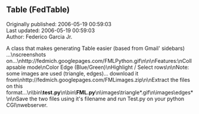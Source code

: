## Table (FedTable)  
Originally published: 2006-05-19 00:59:03  
Last updated: 2006-05-19 00:59:03  
Author: Federico Garcia Jr.  
  
A class that makes generating Table easier (based from Gmail' sidebars) ...\nscreenshots on...\nhttp://fedmich.googlepages.com/FMLPython.gif\n\n\nFeatures:\nCollapsable mode\nColor Edge (Blue/Green)\nHighlight / Select rows\n\nNote: some images are used (triangle, edges)... download it from\nhttp://fedmich.googlepages.com/FMLimages.zip\n\nExtract the files on this format...\n\\bin\\<b>test.py</b>\n\\bin\\<b>FML.py</b>\n\\images\\triangle*.gif\n\\images\\edges*\n\nSave the two files using it's filename and run Test.py on your python CGI\nwebserver.